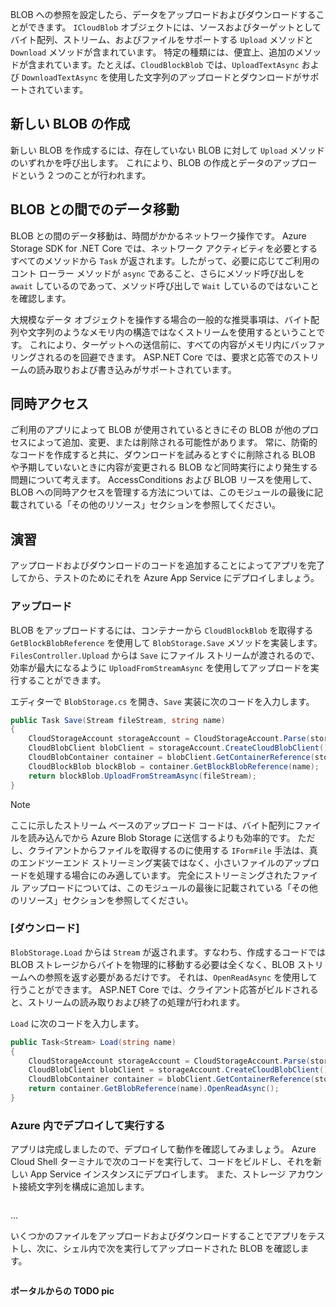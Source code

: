 BLOB への参照を設定したら、データをアップロードおよびダウンロードすることができます。 `ICloudBlob` オブジェクトには、ソースおよびターゲットとしてバイト配列、ストリーム、およびファイルをサポートする `Upload` メソッドと `Download` メソッドが含まれています。 特定の種類には、便宜上、追加のメソッドが含まれています。たとえば、`CloudBlockBlob` では、`UploadTextAsync` および `DownloadTextAsync` を使用した文字列のアップロードとダウンロードがサポートされています。

## <a name="creating-new-blobs"></a>新しい BLOB の作成

新しい BLOB を作成するには、存在していない BLOB に対して `Upload` メソッドのいずれかを呼び出します。 これにより、BLOB の作成とデータのアップロードという 2 つのことが行われます。 

## <a name="moving-data-to-and-from-blobs"></a>BLOB との間でのデータ移動

BLOB との間のデータ移動は、時間がかかるネットワーク操作です。 Azure Storage SDK for .NET Core では、ネットワーク アクティビティを必要とするすべてのメソッドから `Task` が返されます。したがって、必要に応じてご利用のコント ローラー メソッドが `async` であること、さらにメソッド呼び出しを `await` しているのであって、メソッド呼び出しで `Wait` しているのではないことを確認します。

大規模なデータ オブジェクトを操作する場合の一般的な推奨事項は、バイト配列や文字列のようなメモリ内の構造ではなくストリームを使用するということです。 これにより、ターゲットへの送信前に、すべての内容がメモリ内にバッファリングされるのを回避できます。 ASP.NET Core では、要求と応答でのストリームの読み取りおよび書き込みがサポートされています。

## <a name="concurrent-access"></a>同時アクセス

ご利用のアプリによって BLOB が使用されているときにその BLOB が他のプロセスによって追加、変更、または削除される可能性があります。 常に、防衛的なコードを作成すると共に、ダウンロードを試みるとすぐに削除される BLOB や予期していないときに内容が変更される BLOB など同時実行により発生する問題について考えます。 AccessConditions および BLOB リースを使用して、BLOB への同時アクセスを管理する方法については、このモジュールの最後に記載されている「その他のリソース」セクションを参照してください。

## <a name="exercise"></a>演習

アップロードおよびダウンロードのコードを追加することによってアプリを完了してから、テストのためにそれを Azure App Service にデプロイしましょう。

### <a name="upload"></a>アップロード

BLOB をアップロードするには、コンテナーから `CloudBlockBlob` を取得する `GetBlockBlobReference` を使用して `BlobStorage.Save` メソッドを実装します。 `FilesController.Upload` からは `Save` にファイル ストリームが渡されるので、効率が最大になるように `UploadFromStreamAsync` を使用してアップロードを実行することができます。

エディターで `BlobStorage.cs` を開き、`Save` 実装に次のコードを入力します。

```csharp
public Task Save(Stream fileStream, string name)
{
    CloudStorageAccount storageAccount = CloudStorageAccount.Parse(storageConfig.ConnectionString);
    CloudBlobClient blobClient = storageAccount.CreateCloudBlobClient();
    CloudBlobContainer container = blobClient.GetContainerReference(storageConfig.FileContainerName);
    CloudBlockBlob blockBlob = container.GetBlockBlobReference(name);
    return blockBlob.UploadFromStreamAsync(fileStream);
}
```

> [!NOTE]
> ここに示したストリーム ベースのアップロード コードは、バイト配列にファイルを読み込んでから Azure Blob Storage に送信するよりも効率的です。 ただし、クライアントからファイルを取得するのに使用する `IFormFile` 手法は、真のエンドツーエンド ストリーミング実装ではなく、小さいファイルのアップロードを処理する場合にのみ適しています。 完全にストリーミングされたファイル アップロードについては、このモジュールの最後に記載されている「その他のリソース」セクションを参照してください。

### <a name="download"></a>[ダウンロード]

`BlobStorage.Load` からは `Stream` が返されます。すなわち、作成するコードでは BLOB ストレージからバイトを物理的に移動する必要は全くなく、BLOB ストリームへの参照を返す必要があるだけです。 それは、`OpenReadAsync` を使用して行うことができます。 ASP.NET Core では、クライアント応答がビルドされると、ストリームの読み取りおよび終了の処理が行われます。

`Load` に次のコードを入力します。

```csharp
public Task<Stream> Load(string name)
{
    CloudStorageAccount storageAccount = CloudStorageAccount.Parse(storageConfig.ConnectionString);
    CloudBlobClient blobClient = storageAccount.CreateCloudBlobClient();
    CloudBlobContainer container = blobClient.GetContainerReference(storageConfig.FileContainerName);
    return container.GetBlobReference(name).OpenReadAsync();
}
```

### <a name="deploy-and-run-in-azure"></a>Azure 内でデプロイして実行する

アプリは完成しましたので、デプロイして動作を確認してみましょう。 Azure Cloud Shell ターミナルで次のコードを実行して、コードをビルドし、それを新しい App Service インスタンスにデプロイします。 また、ストレージ アカウント接続文字列を構成に追加します。

```console

```

...

いくつかのファイルをアップロードおよびダウンロードすることでアプリをテストし、次に、シェル内で次を実行してアップロードされた BLOB を確認します。

```console

```

**ポータルからの TODO pic**
